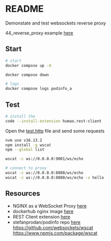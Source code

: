 # README

Demonstate and test websockets reverse proxy  

44_reverse_proxy example [here](https://github.com/chrisguest75/docker_build_examples/tree/master/44_reverse_proxy)  

## Start

```sh
# start 
docker compose up -d

docker compose down

# logs
docker compose logs podinfo_a 
```

## Test

```sh
# install the 
code --install-extension humao.rest-client
```

Open the [test.http](./test.http) file and send some requests  

```sh
nvm use v16.13.2                     
npm install -g wscat  
npm --global list    

wscat -c ws://0.0.0.0:9001/ws/echo

# connect to proxy
wscat -c ws://0.0.0.0:8080/ws/echo    
wscat -c ws://0.0.0.0:8080/ws/echo -x hello
```

## Resources

* NGINX as a WebSocket Proxy [here](https://www.nginx.com/blog/websocket-nginx/)  
* dockerhub nginx image [here](https://hub.docker.com/_/nginx?tab=tags)  
* REST Client extension [here](https://marketplace.visualstudio.com/items?itemName=humao.rest-client)  
* stefanprodan/podinfo repo [here](https://github.com/stefanprodan/podinfo)  
https://github.com/websockets/wscat
https://www.npmjs.com/package/wscat


